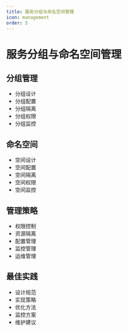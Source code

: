 ```yaml
---
title: 服务分组与命名空间管理
icon: management
order: 5
---
```


# 服务分组与命名空间管理

## 分组管理
- 分组设计
- 分组配置
- 分组隔离
- 分组权限
- 分组监控

## 命名空间
- 空间设计
- 空间配置
- 空间隔离
- 空间权限
- 空间监控

## 管理策略
- 权限控制
- 资源隔离
- 配置管理
- 监控管理
- 运维管理

## 最佳实践
- 设计规范
- 实现策略
- 优化方法
- 监控方案
- 维护建议
